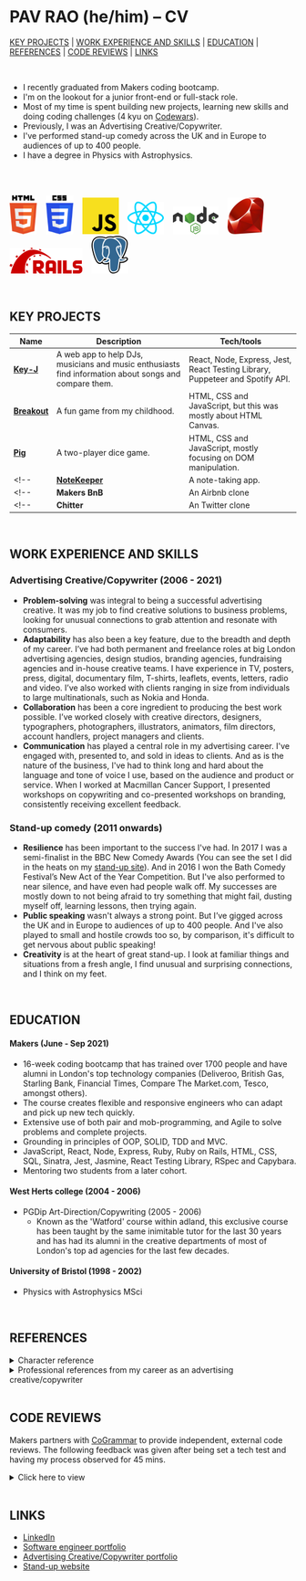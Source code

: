 # PAV RAO (he/him) – CV

[KEY PROJECTS](https://github.com/pav0107/CV#Key-Projects) | [WORK EXPERIENCE AND SKILLS](https://github.com/pav0107/CV#Work-Experience-And-Skills) | [EDUCATION](https://github.com/pav0107/CV#Education) | [REFERENCES](https://github.com/pav0107/CV#References) | [CODE REVIEWS](https://github.com/pav0107/CV#Code-Reviews) | [LINKS](https://github.com/pav0107/CV#Links)

<br/>

- I recently graduated from Makers coding bootcamp.
- I'm on the lookout for a junior front-end or full-stack role.
- Most of my time is spent building new projects, learning new skills and doing coding challenges (4 kyu on [Codewars](https://www.codewars.com/users/pav0107)).
- Previously, I was an Advertising Creative/Copywriter.
- I've performed stand-up comedy across the UK and in Europe to audiences of up to 400 people.
- I have a degree in Physics with Astrophysics.
 
<br/>
<br/>

<img alt="HTML" src="https://github.com/pav0107/CV/blob/master/HTML5.svg" width="48">&nbsp;&nbsp;&nbsp;
<img alt="CSS" src="https://github.com/pav0107/CV/blob/master/CSS.svg" width="48">&nbsp;&nbsp;&nbsp;
<img alt="JavaScript" src="https://github.com/pav0107/CV/blob/master/JS.svg" width="64">&nbsp;&nbsp;&nbsp;
<img alt="React" src="https://github.com/pav0107/CV/blob/master/React.svg" width="64">&nbsp;&nbsp;&nbsp;
<img alt="Node.js" src="https://github.com/pav0107/CV/blob/master/node.svg" width="80">&nbsp;&nbsp;&nbsp;
<img alt="Ruby" src="https://github.com/pav0107/CV/blob/master/Ruby.svg" width="64">&nbsp;&nbsp;&nbsp;
<img alt="Ruby on Rails" src="https://github.com/pav0107/CV/blob/master/rails.svg" width="128">&nbsp;&nbsp;&nbsp;
<img alt="Postgres" src="https://github.com/pav0107/CV/blob/master/psql.svg" width="64">&nbsp;&nbsp;&nbsp;

<br/>

## KEY PROJECTS

| Name                         | Description       | Tech/tools        |
| ---------------------------- | ----------------- | ----------------- |
| **[Key-J](https://key-j-app.herokuapp.com/)**            | A web app to help DJs, musicians and music enthusiasts find information about songs and compare them. | React, Node, Express, Jest, React Testing Library, Puppeteer and Spotify API. |
| **[Breakout](https://pav0107.github.io/breakout-game/)** | A fun game from my childhood. | HTML, CSS and JavaScript, but this was mostly about HTML Canvas. |
| **[Pig](https://pav0107.github.io/pig-dice-game-/)** | A two-player dice game. | HTML, CSS and JavaScript, mostly focusing on DOM manipulation. |
<!-- | **[NoteKeeper](https://dramatic-flavor.surge.sh/)** | A note-taking app. | HTML, CSS, JavaScript and Jasmine. | -->
<!-- | **Makers BnB** | An Airbnb clone | Ruby, RSpec              | -->
<!-- | **Chitter** | An Twitter clone | Ruby, RSpec or JavaScript and Jasmine      | -->


<br/>

## WORK EXPERIENCE AND SKILLS

### Advertising Creative/Copywriter (2006 - 2021)

- **Problem-solving** was integral to being a successful advertising creative. It was my job to find creative solutions to business problems, looking for unusual connections to grab attention and resonate with consumers.
- **Adaptability** has also been a key feature, due to the breadth and depth of my career. I’ve had both permanent and freelance roles at big London advertising agencies, design studios, branding agencies, fundraising agencies and in-house creative teams. I have experience in TV, posters, press, digital, documentary film, T-shirts, leaflets, events, letters, radio and video. I’ve also worked with clients ranging in size from individuals to large multinationals, such as Nokia and Honda.
- **Collaboration** has been a core ingredient to producing the best work possible. I’ve worked closely with creative directors, designers, typographers, photographers, illustrators, animators, film directors, account handlers, project managers and clients. 
- **Communication** has played a central role in my advertising career. I've engaged with, presented to, and sold in ideas to clients. And as is the nature of the business, I've had to think long and hard about the language and tone of voice I use, based on the audience and product or service. When I worked at Macmillan Cancer Support, I presented workshops on copywriting and co-presented workshops on branding, consistently receiving excellent feedback.

### Stand-up comedy (2011 onwards)

- **Resilience** has been important to the success I've had. In 2017 I was a semi-finalist in the BBC New Comedy Awards (You can see the set I did in the heats on my [stand-up site](http://pavrao.com/)). And in 2016 I won the Bath Comedy Festival’s New Act of the Year Competition. But I've also performed to near silence, and have even had people walk off. My successes are mostly down to not being afraid to try something that might fail, dusting myself off, learning lessons, then trying again.
- **Public speaking** wasn't always a strong point. But I’ve gigged across the UK and in Europe to audiences of up to 400 people. And I've also played to small and hostile crowds too so, by comparison, it's difficult to get nervous about public speaking!
- **Creativity** is at the heart of great stand-up. I look at familiar things and situations from a fresh angle, I find unusual and surprising connections, and I think on my feet.


<br/>

<!-- ## SKILLS

#### Adaptability

In my first job as an advertising creative/writer I was tasked with leading in the creation of a documentary on music torture for human rights charity Reprieve. I had precisely zero experience of making documentary films. 

I threw myself into it, doing tonnes of research and creating a structure to tell a compelling story. I also made sure I crafted the right questions for people I would interview. I had precisely zero experience in conducting interviews. 

I ended up interviewing Tony Benn, Robert Del Naja (Massive Attack), Philippe Sands QC (Professor of Law at UCL), Dr William Hopkins (consultant psychiatrist at the Medical Foundation for the Care of Victims of Torture), Moazzam Begg (former prisoner at Guantanamo Bay), Ruhal Ahmed (former prisoner at Guantanamo Bay) and Christopher Arendt (former guard at Guantanamo Bay). Thankfully, the interviews went really well, I had tonnes of great material to work with and my boss was happy. 

#### Initiative

I'm always looking to be pro-active. As an example, I approached Campaign Against Arms Trade (CAAT) with the art-director I was working with, to see if we could help on any projects. They asked if we could come up with a stunt for their Global Day of Action on Military Spending on 15th April. We provided them with a selection of ideas, one of which they developed.

The stunt took place outside the Houses of Parliament and featured protestors from CAAT, CND, Disarm DSEi and Pax Christi. You can see a video of the event [here](https://www.youtube.com/watch?v=e_1FtEY-gp0).

#### Attention to detail

As a copywriter I was used to sweating over not just how sentences were phrased, but individual words too, because I knew the difference it made. 

In stand-up, feedback is instant and crystal clear. I became acutely aware that even the way I intonated a _single_ word meant the diffence between getting a laugh and not, so I'm used to paying incredibly close attention to even the smallest of details.

#### Big picture thinking

In both advertising and stand-up everything started with the big idea. I knew that time spent properly here made the biggest difference down the line. I could get past the obvious thoughts and into more original, fertile territory. Details are vital, but the phrase 'polishing a turd' is well-known in adland for a reason.

<br/> -->

## EDUCATION

#### Makers (June - Sep 2021)
- 16-week coding bootcamp that has trained over 1700 people and have alumni in London's top technology companies (Deliveroo, British Gas, Starling Bank, Financial Times, Compare The Market.com, Tesco, amongst others).
- The course creates flexible and responsive engineers who can adapt and pick up new tech quickly.
- Extensive use of both pair and mob-programming, and Agile to solve problems and complete projects.
- Grounding in principles of OOP, SOLID, TDD and MVC.
- JavaScript, React, Node, Express, Ruby, Ruby on Rails, HTML, CSS, SQL, Sinatra, Jest, Jasmine, React Testing Library, RSpec and Capybara.
- Mentoring two students from a later cohort.

#### West Herts college (2004 - 2006)
- PGDip Art-Direction/Copywriting (2005 - 2006)
  - Known as the 'Watford' course within adland, this exclusive course has been taught by the same inimitable tutor for the last 30 years and has had its alumni in the creative departments of most of London's top ad agencies for the last few decades. 

#### University of Bristol (1998 - 2002)
- Physics with Astrophysics MSci

<br/>

## REFERENCES

<details>
  <summary>Character reference</summary>
 
 </br>

> “I have known Pav for over 25 years, and he has always impressed with his analytical mind & sense of humour. He is creative, a great problem solver and communicator, all of which are ideal attributes for a software developer.”  
> _Jonathan del Strother, Audioboom CTO_
 
</details>

<details>
  <summary>Professional references from my career as an advertising creative/copywriter</summary>
 
 </br>
 
> “Working with Pav was fantastic - we are only a small charity and the pro-bono help that he has given us has been wonderful. He listened to our thoughts and creatively incorporated them into his suggestions. He has also stayed with us, volunteering his time, throughout a daunting process of taking the creatives through to reality. Thanks Pav!”  
_Julia Lalla-Maharajh OBE, Founder of Orchid Project_

> “I've worked with many writers over the years, few are as good as Pav. He combines razor sharp ideas, with a work ethic that many senior people could learn a great deal from. He's a rare talent. I couldn't recommend him highly enough.”  
> _Peter Henshaw, Managing Director/ Digital Technologist / Cannes Lions Judge_

>“Pav is one of those creatives who you beg the creative director to put on your brief. He's charming to be around and full of great ideas. He has a solution to any obstacle you throw at him, no matter how ridiculous (and they can be crazy requests) but Pav always takes feedback in stride and works with you to develop the best work possible. I would 100% recommend Pav, he is a real asset to any team.”  
> _Chiya Louie, Client Services Director, Head of Sport at Bright Partnership_

>“Pav is smart, ideas-oriented and easy to work with. He has a calmness about him that I have really valued, especially when things are busy. He's interested in the world around him, which makes a difference in a copywriter, works hard and is a gracious team member.”  
_Karin Weatherup, Supporter insight digger and creative director - fundraising_
 
[See them on LinkedIn](https://www.linkedin.com/in/pav-rao-0a46453b/)
 
</details>



<br/>

## CODE REVIEWS

Makers partners with [CoGrammar](https://www.cogrammar.com/) to provide independent, external code reviews.
The following feedback was given after being set a tech test and having my process observed for 45 mins.
<details>
  <summary>Click here to view</summary>
 
  </br>
  
  **On following TDD:**

  > "You have based your tests on behaviours in order to keep your code
  > properly decoupled from the tests and this also meant that the tests were
  > client-oriented with the acceptance criteria properly encoded in the
  > algorithm."

  > "Your test progression made logical sense and you used it in order to make
  > incremental transformations to the code so that with each specific test, the
  > solution becomes more general."

  **On programming fluently:**

  > "You are very fluent with Ruby and RSpec syntax and language
  > constructs. You are also aware of built-in methods in Ruby and how to use them
  > correctly."

  **On debugging:**

  > "You have read failing test messages carefully and used the
  > information from RSpec’s failing tests well to determine what could be causing
  > problems and this helped you to make well-informed changes to fix bugs."

  > "You allowed yourself to look up documentation quickly when you
  > were not sure of syntax which allowed you to make efficient use of your
  > resources."

  **On modelling:**

  > "You chose to model your solution as a single method in a class. This
  > was a simple enough place to start and this allowed for enough functionality
  > to handle the entire problem, without over-engineering the solution. This
  > meant that you could extract methods as and when needed to adhere to the
  > single-responsibility principle."

  > "Your algorithm made logical sense and you were making great progress through
  > the exercise."

  **On having a methodical approach to solving problems:**

  > "You adhered to the red-green-refactor cycle by maintaining a
  > behaviour-first approach. You also prioritised the core and simpler cases over
  > the edge cases and more complex scenarios, allowing you to provide the client
  > with immediate value. Your tests also progressed logically, giving your
  > development cycle a sensible direction."

  > "You used research really well in your development process so that
  > you were able to avoid adding unnecessary bugs to the code."

  **On using an agile development process:**

  > You have clarified well what the requirements are for the system and
  > asked good questions about the main requirements and some common edge cases."

  **On writing code that's easy to change:**

  > "You are once again using Git commits regularly when tests pass which
  > ensures that you take advantage of having previous working versions to fall
  > back on."

  > "Your tests are again sufficiently decoupled from the code by making use of
  > tests based on the overall behaviours as were discussed by the client."

  **On justifying the way I work:**

  > "You vocalised yourself quite well. Your comments were audible and
  > you provided valid justifications for your steps. You gave a really good
  > insight as to what your thought process was as you were making decisions."
</details>


<br/>

## LINKS

- [LinkedIn](https://www.linkedin.com/in/pav-rao/)
- [Software engineer portfolio](http://pavrao.io/)
- [Advertising Creative/Copywriter portfolio](https://www.pavt.co.uk/)
- [Stand-up website](http://pavrao.com/)

